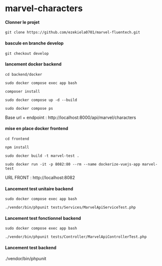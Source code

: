 # marvel-characters

#### Clonner le projet #####
    git clone https://github.com/ezekiela0701/marvel-fluentech.git

#### bascule en branche develop ####
    git checkout develop

#### lancement docker backend ####
    cd backend/docker

    sudo docker compose exec app bash

    composer install

    sudo docker compose up -d --build

    sudo docker compose ps

Base url + endpoint : http://localhost:8000/api/marvel/characters

#### mise en place docker frontend ####
    cd frontend

    npm install

    sudo docker build -t marvel-test .

    sudo docker run -it -p 8082:80 --rm --name dockerize-vuejs-app marvel-test

URL FRONT : http://localhost:8082


#### Lancement test unitaire backend ####

    sudo docker compose exec app bash

    ./vendor/bin/phpunit tests/Services/MarvelApiServiceTest.php

#### Lancement test fonctionnel backend ####

    sudo docker compose exec app bash

    ./vendor/bin/phpunit tests/Controller/MarvelApiControllerTest.php

#### Lancement test backend ####
./vendor/bin/phpunit 
